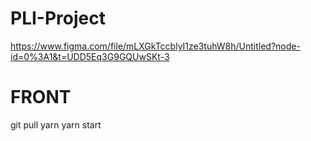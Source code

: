 # PLI-Project

https://www.figma.com/file/mLXGkTccblyI1ze3tuhW8h/Untitled?node-id=0%3A1&t=UDD5Eq3G9GQUwSKt-3

# FRONT

git pull
yarn
yarn start

